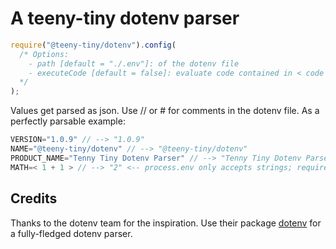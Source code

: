 # A teeny-tiny dotenv parser

```js
require("@teeny-tiny/dotenv").config(
  /* Options:
    - path [default = "./.env"]: of the dotenv file
    - executeCode [default = false]: evaluate code contained in < code > brackets; do NOT activate unless necessary
  */
);
```


Values get parsed as json. Use // or # for comments in the dotenv file. As a perfectly parsable example:

```js
VERSION="1.0.9" // --> "1.0.9"
NAME="@teeny-tiny/dotenv" // --> "@teeny-tiny/dotenv"
PRODUCT_NAME="Tenny Tiny Dotenv Parser" // --> "Tenny Tiny Dotenv Parser"
MATH=< 1 + 1 > // --> "2" <-- process.env only accepts strings; requires activated "executeCode" option
```

## Credits
Thanks to the dotenv team for the inspiration. Use their package [dotenv](https://npmjs.com/package/dotenv) for a fully-fledged dotenv parser.